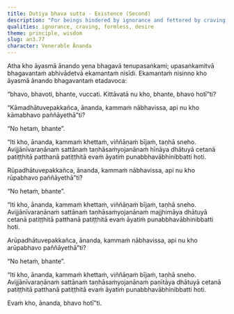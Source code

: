 ```yaml
---
title: Dutiya bhava sutta - Existence (Second)
description: "For beings hindered by ignorance and fettered by craving, kamma is the field, consciousness the seed, and craving the moisture for the establishment of their intention and aspiration in the three realms of existence: sensual, form, and formless."
qualities: ignorance, craving, formless, desire
theme: principle, wisdom
slug: an3.77
character: Venerable Ānanda
---
```


Atha kho āyasmā ānando yena bhagavā tenupasaṅkami; upasaṅkamitvā bhagavantaṁ abhivādetvā ekamantaṁ nisīdi. Ekamantaṁ nisinno kho āyasmā ānando bhagavantaṁ etadavoca:

“bhavo, bhavoti, bhante, vuccati. Kittāvatā nu kho, bhante, bhavo hotī”ti?

“Kāmadhātuvepakkañca, ānanda, kammaṁ nābhavissa, api nu kho kāmabhavo paññāyethā”ti?

“No hetaṁ, bhante”.

“Iti kho, ānanda, kammaṁ khettaṁ, viññāṇaṁ bījaṁ, taṇhā sneho. Avijjānīvaraṇānaṁ sattānaṁ taṇhāsaṁyojanānaṁ hīnāya dhātuyā cetanā patiṭṭhitā patthanā patiṭṭhitā evaṁ āyatiṁ punabbhavābhinibbatti hoti.

Rūpadhātuvepakkañca, ānanda, kammaṁ nābhavissa, api nu kho rūpabhavo paññāyethā”ti?

“No hetaṁ, bhante”.

“Iti kho, ānanda, kammaṁ khettaṁ, viññāṇaṁ bījaṁ, taṇhā sneho. Avijjānīvaraṇānaṁ sattānaṁ taṇhāsaṁyojanānaṁ majjhimāya dhātuyā cetanā patiṭṭhitā patthanā patiṭṭhitā evaṁ āyatiṁ punabbhavābhinibbatti hoti.

Arūpadhātuvepakkañca, ānanda, kammaṁ nābhavissa, api nu kho arūpabhavo paññāyethā”ti?

“No hetaṁ, bhante”.

“Iti kho, ānanda, kammaṁ khettaṁ, viññāṇaṁ bījaṁ, taṇhā sneho. Avijjānīvaraṇānaṁ sattānaṁ taṇhāsaṁyojanānaṁ paṇītāya dhātuyā cetanā patiṭṭhitā patthanā patiṭṭhitā evaṁ āyatiṁ punabbhavābhinibbatti hoti.

Evaṁ kho, ānanda, bhavo hotī”ti.
